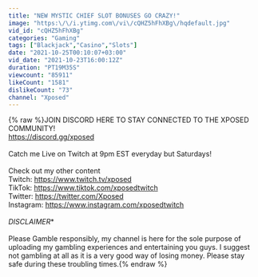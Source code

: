 ```yaml
---
title: "NEW MYSTIC CHIEF SLOT BONUSES GO CRAZY!"
image: "https:\/\/i.ytimg.com\/vi\/cQHZ5hFhXBg\/hqdefault.jpg"
vid_id: "cQHZ5hFhXBg"
categories: "Gaming"
tags: ["Blackjack","Casino","Slots"]
date: "2021-10-25T00:10:07+03:00"
vid_date: "2021-10-23T16:00:12Z"
duration: "PT19M35S"
viewcount: "85911"
likeCount: "1581"
dislikeCount: "73"
channel: "Xposed"
---
```

{% raw %}JOIN DISCORD HERE TO STAY CONNECTED TO THE XPOSED COMMUNITY! <br /><a rel="nofollow" target="blank" href="https://discord.gg/xposed">https://discord.gg/xposed</a><br /><br />Catch me Live on Twitch at 9pm EST everyday but Saturdays!<br /><br />Check out my other content<br />Twitch: <a rel="nofollow" target="blank" href="https://www.twitch.tv/xposed">https://www.twitch.tv/xposed</a><br />TikTok: <a rel="nofollow" target="blank" href="https://www.tiktok.com/xposedtwitch​">https://www.tiktok.com/xposedtwitch​</a><br />Twitter: <a rel="nofollow" target="blank" href="https://twitter.com/Xposed​">https://twitter.com/Xposed​</a><br />Instagram: <a rel="nofollow" target="blank" href="https://www.instagram.com/xposedtwitch">https://www.instagram.com/xposedtwitch</a><br /><br />*DISCLAIMER**<br /><br />Please Gamble responsibly, my channel is here for the sole purpose of uploading my gambling experiences and entertaining you guys. I suggest not gambling at all as it is a very good way of losing money. Please stay safe during these troubling times.{% endraw %}
